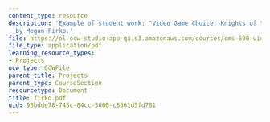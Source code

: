 ```yaml
---
content_type: resource
description: 'Example of student work: "Video Game Choice: Knights of the Old Republic"
  by Megan Firko.'
file: https://ol-ocw-studio-app-qa.s3.amazonaws.com/courses/cms-600-videogame-theory-and-analysis-fall-2007/98bdde78745c04cc3600c8561d5fd781_firko.pdf
file_type: application/pdf
learning_resource_types:
- Projects
ocw_type: OCWFile
parent_title: Projects
parent_type: CourseSection
resourcetype: Document
title: firko.pdf
uid: 98bdde78-745c-04cc-3600-c8561d5fd781
---
```

